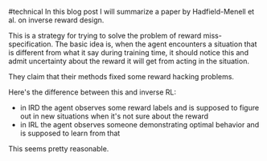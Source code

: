 #technical
In this blog post I will summarize a paper by Hadfield-Menell et al. on inverse reward design.

This is a strategy for trying to solve the problem of reward miss-specification.
The basic idea is, when the agent encounters a situation that is different from what it say during training time, it should notice this and admit uncertainty about the reward it will get from acting in the situation.

They claim that their methods fixed some reward hacking problems.

Here's the difference between this and inverse RL:  
- in IRD the agent observes some reward labels and is supposed to figure out in new situations when it's not sure about the reward
- in IRL the agent observes someone demonstrating optimal behavior and is supposed to learn from that

This seems pretty reasonable.
